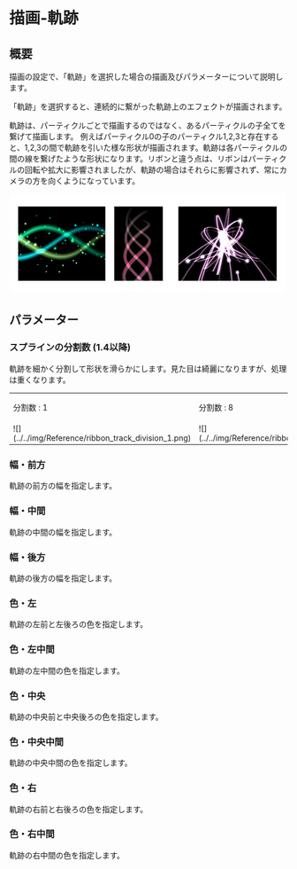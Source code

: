 ﻿
# 描画-軌跡

## 概要

描画の設定で、「軌跡」を選択した場合の描画及びパラメーターについて説明します。

「軌跡」を選択すると、連続的に繋がった軌跡上のエフェクトが描画されます。

軌跡は、パーティクルごとで描画するのではなく、あるパーティクルの子全てを繋げて描画します。 例えばパーティクル0の子のパーティクル1,2,3と存在すると、1,2,3の間で軌跡を引いた様な形状が描画されます。軌跡は各パーティクルの間の線を繋げたような形状になります。リボンと違う点は、リボンはパーティクルの回転や拡大に影響されましたが、軌跡の場合はそれらに影響されず、常にカメラの方を向くようになっています。

![](../../img/Reference/renderTrack.png)

## パラメーター

### スプラインの分割数 (1.4以降)

軌跡を細かく分割して形状を滑らかにします。見た目は綺麗になりますが、処理は重くなります。

<table>

<tbody>

<tr>

<td>

分割数 : 1

</td>

<td>

分割数 : 8

</td>

</tr>

<tr>

<td>![](../../img/Reference/ribbon_track_division_1.png)</td>

<td>![](../../img/Reference/ribbon_track_division_8.png)</td>

</tr>

</tbody>

</table>

### 幅・前方

軌跡の前方の幅を指定します。

### 幅・中間

軌跡の中間の幅を指定します。

### 幅・後方

軌跡の後方の幅を指定します。

### 色・左

軌跡の左前と左後ろの色を指定します。

### 色・左中間

軌跡の左中間の色を指定します。

### 色・中央

軌跡の中央前と中央後ろの色を指定します。

### 色・中央中間

軌跡の中央中間の色を指定します。

### 色・右

軌跡の右前と右後ろの色を指定します。

### 色・右中間

軌跡の右中間の色を指定します。

